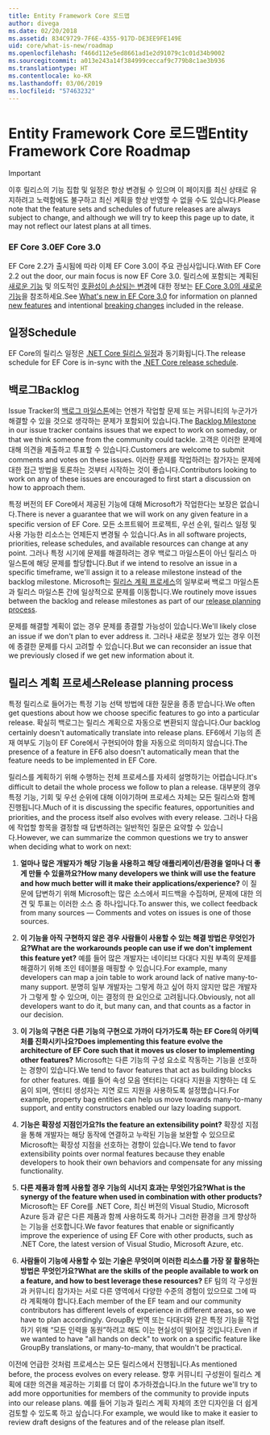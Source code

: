 ```yaml
---
title: Entity Framework Core 로드맵
author: divega
ms.date: 02/20/2018
ms.assetid: 834C9729-7F6E-4355-917D-DE3EE9FE149E
uid: core/what-is-new/roadmap
ms.openlocfilehash: f466d112e5ed8661ad1e2d91079c1c01d34b9002
ms.sourcegitcommit: a013e243a14f384999ceccaf9c779b8c1ae3b936
ms.translationtype: HT
ms.contentlocale: ko-KR
ms.lasthandoff: 03/06/2019
ms.locfileid: "57463232"
---
```

# <a name="entity-framework-core-roadmap"></a><span data-ttu-id="375a9-102">Entity Framework Core 로드맵</span><span class="sxs-lookup"><span data-stu-id="375a9-102">Entity Framework Core Roadmap</span></span>

> [!IMPORTANT]
> <span data-ttu-id="375a9-103">이후 릴리스의 기능 집합 및 일정은 항상 변경될 수 있으며 이 페이지를 최신 상태로 유지하려고 노력함에도 불구하고 최신 계획을 항상 반영할 수 없을 수도 있습니다.</span><span class="sxs-lookup"><span data-stu-id="375a9-103">Please note that the feature sets and schedules of future releases are always subject to change, and although we will try to keep this page up to date, it may not reflect our latest plans at all times.</span></span>

### <a name="ef-core-30"></a><span data-ttu-id="375a9-104">EF Core 3.0</span><span class="sxs-lookup"><span data-stu-id="375a9-104">EF Core 3.0</span></span>

<span data-ttu-id="375a9-105">EF Core 2.2가 출시됨에 따라 이제 EF Core 3.0이 주요 관심사입니다.</span><span class="sxs-lookup"><span data-stu-id="375a9-105">With EF Core 2.2 out the door, our main focus is now EF Core 3.0.</span></span>
<span data-ttu-id="375a9-106">릴리스에 포함되는 계획된 [새로운 기능](xref:core/what-is-new/ef-core-3.0/features) 및 의도적인 [호환성이 손상되는 변경](xref:core/what-is-new/ef-core-3.0/breaking-changes)에 대한 정보는 [EF Core 3.0의 새로운 기능](xref:core/what-is-new/ef-core-3.0/index)을 참조하세요.</span><span class="sxs-lookup"><span data-stu-id="375a9-106">See [What's new in EF Core 3.0](xref:core/what-is-new/ef-core-3.0/index) for information on planned [new features](xref:core/what-is-new/ef-core-3.0/features) and intentional [breaking changes](xref:core/what-is-new/ef-core-3.0/breaking-changes) included in the release.</span></span>

## <a name="schedule"></a><span data-ttu-id="375a9-107">일정</span><span class="sxs-lookup"><span data-stu-id="375a9-107">Schedule</span></span>

<span data-ttu-id="375a9-108">EF Core의 릴리스 일정은 [.NET Core 릴리스 일정](https://github.com/dotnet/core/blob/master/roadmap.md)과 동기화됩니다.</span><span class="sxs-lookup"><span data-stu-id="375a9-108">The release schedule for EF Core is in-sync with the [.NET Core release schedule](https://github.com/dotnet/core/blob/master/roadmap.md).</span></span>

## <a name="backlog"></a><span data-ttu-id="375a9-109">백로그</span><span class="sxs-lookup"><span data-stu-id="375a9-109">Backlog</span></span>

<span data-ttu-id="375a9-110">Issue Tracker의 [백로그 마일스톤](https://github.com/aspnet/EntityFrameworkCore/issues?q=is%3Aopen+is%3Aissue+milestone%3ABacklog+sort%3Areactions-%2B1-desc)에는 언젠가 작업할 문제 또는 커뮤니티의 누군가가 해결할 수 있을 것으로 생각하는 문제가 포함되어 있습니다.</span><span class="sxs-lookup"><span data-stu-id="375a9-110">The [Backlog Milestone](https://github.com/aspnet/EntityFrameworkCore/issues?q=is%3Aopen+is%3Aissue+milestone%3ABacklog+sort%3Areactions-%2B1-desc) in our issue tracker contains issues that we expect to work on someday, or that we think someone from the community could tackle.</span></span>
<span data-ttu-id="375a9-111">고객은 이러한 문제에 대해 의견을 제출하고 투표할 수 있습니다.</span><span class="sxs-lookup"><span data-stu-id="375a9-111">Customers are welcome to submit comments and votes on these issues.</span></span>
<span data-ttu-id="375a9-112">이러한 문제를 작업하려는 참가자는 문제에 대한 접근 방법을 토론하는 것부터 시작하는 것이 좋습니다.</span><span class="sxs-lookup"><span data-stu-id="375a9-112">Contributors looking to work on any of these issues are encouraged to first start a discussion on how to approach them.</span></span>

<span data-ttu-id="375a9-113">특정 버전의 EF Core에서 제공된 기능에 대해 Microsoft가 작업한다는 보장은 없습니다.</span><span class="sxs-lookup"><span data-stu-id="375a9-113">There is never a guarantee that we will work on any given feature in a specific version of EF Core.</span></span>
<span data-ttu-id="375a9-114">모든 소프트웨어 프로젝트, 우선 순위, 릴리스 일정 및 사용 가능한 리소스는 언제든지 변경될 수 있습니다.</span><span class="sxs-lookup"><span data-stu-id="375a9-114">As in all software projects, priorities, release schedules, and available resources can change at any point.</span></span>
<span data-ttu-id="375a9-115">그러나 특정 시기에 문제를 해결하려는 경우 백로그 마일스톤이 아닌 릴리스 마일스톤에 해당 문제를 할당합니다.</span><span class="sxs-lookup"><span data-stu-id="375a9-115">But if we intend to resolve an issue in a specific timeframe, we'll assign it to a release milestone instead of the backlog milestone.</span></span>
<span data-ttu-id="375a9-116">Microsoft는 [릴리스 계획 프로세스](#release-planning-process)의 일부로써 백로그 마일스톤과 릴리스 마일스톤 간에 일상적으로 문제를 이동합니다.</span><span class="sxs-lookup"><span data-stu-id="375a9-116">We routinely move issues between the backlog and release milestones as part of our [release planning process](#release-planning-process).</span></span>

<span data-ttu-id="375a9-117">문제를 해결할 계획이 없는 경우 문제를 종결할 가능성이 있습니다.</span><span class="sxs-lookup"><span data-stu-id="375a9-117">We'll likely close an issue if we don't plan to ever address it.</span></span>
<span data-ttu-id="375a9-118">그러나 새로운 정보가 있는 경우 이전에 종결한 문제를 다시 고려할 수 있습니다.</span><span class="sxs-lookup"><span data-stu-id="375a9-118">But we can reconsider an issue that we previously closed if we get new information about it.</span></span>

## <a name="release-planning-process"></a><span data-ttu-id="375a9-119">릴리스 계획 프로세스</span><span class="sxs-lookup"><span data-stu-id="375a9-119">Release planning process</span></span>

<span data-ttu-id="375a9-120">특정 릴리스로 들어가는 특정 기능 선택 방법에 대한 질문을 종종 받습니다.</span><span class="sxs-lookup"><span data-stu-id="375a9-120">We often get questions about how we choose specific features to go into a particular release.</span></span>
<span data-ttu-id="375a9-121">확실히 백로그는 릴리스 계획으로 자동으로 변환되지 않습니다.</span><span class="sxs-lookup"><span data-stu-id="375a9-121">Our backlog certainly doesn't automatically translate into release plans.</span></span>
<span data-ttu-id="375a9-122">EF6에서 기능의 존재 여부도 기능이 EF Core에서 구현되어야 함을 자동으로 의미하지 않습니다.</span><span class="sxs-lookup"><span data-stu-id="375a9-122">The presence of a feature in EF6 also doesn't automatically mean that the feature needs to be implemented in EF Core.</span></span>

<span data-ttu-id="375a9-123">릴리스를 계획하기 위해 수행하는 전체 프로세스를 자세히 설명하기는 어렵습니다.</span><span class="sxs-lookup"><span data-stu-id="375a9-123">It's difficult to detail the whole process we follow to plan a release.</span></span>
<span data-ttu-id="375a9-124">대부분의 경우 특정 기능, 기회 및 우선 순위에 대해 이야기하며 프로세스 자체는 모든 릴리스와 함께 진행됩니다.</span><span class="sxs-lookup"><span data-stu-id="375a9-124">Much of it is discussing the specific features, opportunities and priorities, and the process itself also evolves with every release.</span></span>
<span data-ttu-id="375a9-125">그러나 다음에 작업할 항목을 결정할 때 답변하려는 일반적인 질문은 요약할 수 있습니다.</span><span class="sxs-lookup"><span data-stu-id="375a9-125">However, we can summarize the common questions we try to answer when deciding what to work on next:</span></span>

1. <span data-ttu-id="375a9-126">**얼마나 많은 개발자가 해당 기능을 사용하고 해당 애플리케이션/환경을 얼마나 더 좋게 만들 수 있을까요?**</span><span class="sxs-lookup"><span data-stu-id="375a9-126">**How many developers we think will use the feature and how much better will it make their applications/experience?**</span></span> <span data-ttu-id="375a9-127">이 질문에 답변하기 위해 Microsoft는 많은 소스에서 피드백을 수집하며, 문제에 대한 의견 및 투표는 이러한 소스 중 하나입니다.</span><span class="sxs-lookup"><span data-stu-id="375a9-127">To answer this, we collect feedback from many sources — Comments and votes on issues is one of those sources.</span></span>

2. <span data-ttu-id="375a9-128">**이 기능을 아직 구현하지 않은 경우 사람들이 사용할 수 있는 해결 방법은 무엇인가요?**</span><span class="sxs-lookup"><span data-stu-id="375a9-128">**What are the workarounds people can use if we don't implement this feature yet?**</span></span> <span data-ttu-id="375a9-129">예를 들어 많은 개발자는 네이티브 다대다 지원 부족의 문제를 해결하기 위해 조인 테이블을 매핑할 수 있습니다.</span><span class="sxs-lookup"><span data-stu-id="375a9-129">For example, many developers can map a join table to work around lack of native many-to-many support.</span></span> <span data-ttu-id="375a9-130">분명히 일부 개발자는 그렇게 하고 싶어 하지 않지만 많은 개발자가 그렇게 할 수 있으며, 이는 결정의 한 요인으로 고려됩니다.</span><span class="sxs-lookup"><span data-stu-id="375a9-130">Obviously, not all developers want to do it, but many can, and that counts as a factor in our decision.</span></span>

3. <span data-ttu-id="375a9-131">**이 기능의 구현은 다른 기능의 구현으로 가까이 다가가도록 하는 EF Core의 아키텍처를 진화시키나요?**</span><span class="sxs-lookup"><span data-stu-id="375a9-131">**Does implementing this feature evolve the architecture of EF Core such that it moves us closer to implementing other features?**</span></span> <span data-ttu-id="375a9-132">Microsoft는 다른 기능의 구성 요소로 작동하는 기능을 선호하는 경향이 있습니다.</span><span class="sxs-lookup"><span data-stu-id="375a9-132">We tend to favor features that act as building blocks for other features.</span></span> <span data-ttu-id="375a9-133">예를 들어 속성 모음 엔터티는 다대다 지원을 지향하는 데 도움이 되며, 엔터티 생성자는 지연 로드 지원을 사용하도록 설정했습니다.</span><span class="sxs-lookup"><span data-stu-id="375a9-133">For example, property bag entities can help us move towards many-to-many support, and entity constructors enabled our lazy loading support.</span></span>

4. <span data-ttu-id="375a9-134">**기능은 확장성 지점인가요?**</span><span class="sxs-lookup"><span data-stu-id="375a9-134">**Is the feature an extensibility point?**</span></span> <span data-ttu-id="375a9-135">확장성 지점을 통해 개발자는 해당 동작에 연결하고 누락된 기능을 보완할 수 있으므로 Microsoft는 확장성 지점을 선호하는 경향이 있습니다.</span><span class="sxs-lookup"><span data-stu-id="375a9-135">We tend to favor extensibility points over normal features because they enable developers to hook their own behaviors and compensate for any missing functionality.</span></span>

5. <span data-ttu-id="375a9-136">**다른 제품과 함께 사용할 경우 기능의 시너지 효과는 무엇인가요?**</span><span class="sxs-lookup"><span data-stu-id="375a9-136">**What is the synergy of the feature when used in combination with other products?**</span></span> <span data-ttu-id="375a9-137">Microsoft는 EF Core를 .NET Core, 최신 버전의 Visual Studio, Microsoft Azure 등과 같은 다른 제품과 함께 사용하도록 하거나 그러한 환경을 크게 향상하는 기능을 선호합니다.</span><span class="sxs-lookup"><span data-stu-id="375a9-137">We favor features that enable or significantly improve the experience of using EF Core with other products, such as .NET Core, the latest version of Visual Studio, Microsoft Azure, etc.</span></span>

6. <span data-ttu-id="375a9-138">**사람들이 기능에 사용할 수 있는 기술은 무엇이며 이러한 리소스를 가장 잘 활용하는 방법은 무엇인가요?**</span><span class="sxs-lookup"><span data-stu-id="375a9-138">**What are the skills of the people available to work on a feature, and how to best leverage these resources?**</span></span> <span data-ttu-id="375a9-139">EF 팀의 각 구성원과 커뮤니티 참가자는 서로 다른 영역에서 다양한 수준의 경험이 있으므로 그에 따라 계획해야 합니다.</span><span class="sxs-lookup"><span data-stu-id="375a9-139">Each member of the EF team and our community contributors has different levels of experience in different areas, so we have to plan accordingly.</span></span> <span data-ttu-id="375a9-140">GroupBy 번역 또는 다대다와 같은 특정 기능을 작업하기 위해 “모든 인력을 동원”하려고 해도 이는 현실성이 떨어질 것입니다.</span><span class="sxs-lookup"><span data-stu-id="375a9-140">Even if we wanted to have "all hands on deck" to work on a specific feature like GroupBy translations, or many-to-many, that wouldn't be practical.</span></span>

<span data-ttu-id="375a9-141">이전에 언급한 것처럼 프로세스는 모든 릴리스에서 진행됩니다.</span><span class="sxs-lookup"><span data-stu-id="375a9-141">As mentioned before, the process evolves on every release.</span></span>
<span data-ttu-id="375a9-142">향후 커뮤니티 구성원이 릴리스 계획에 대한 의견을 제공하는 기회를 더 많이 추가하겠습니다.</span><span class="sxs-lookup"><span data-stu-id="375a9-142">In the future we'll try to add more opportunities for members of the community to provide inputs into our release plans.</span></span>
<span data-ttu-id="375a9-143">예를 들어 기능과 릴리스 계획 자체의 초안 디자인을 더 쉽게 검토할 수 있도록 하고 싶습니다.</span><span class="sxs-lookup"><span data-stu-id="375a9-143">For example, we would like to make it easier to review draft designs of the features and of the release plan itself.</span></span>
